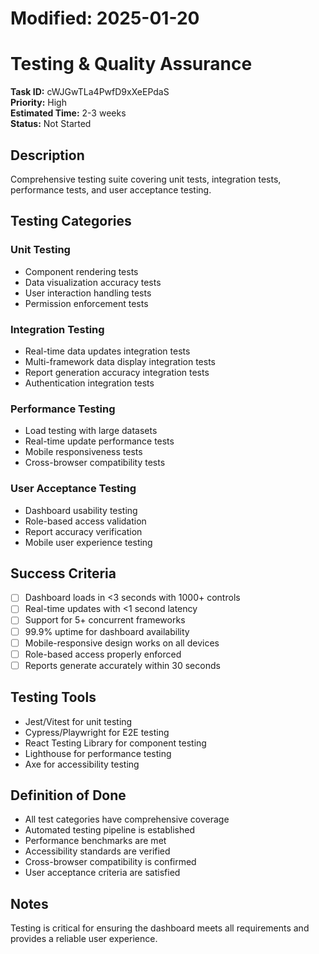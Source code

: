 # Modified: 2025-01-20

# Testing & Quality Assurance

**Task ID:** cWJGwTLa4PwfD9xXeEPdaS  
**Priority:** High  
**Estimated Time:** 2-3 weeks  
**Status:** Not Started  

## Description
Comprehensive testing suite covering unit tests, integration tests, performance tests, and user acceptance testing.

## Testing Categories

### Unit Testing
- Component rendering tests
- Data visualization accuracy tests
- User interaction handling tests
- Permission enforcement tests

### Integration Testing
- Real-time data updates integration tests
- Multi-framework data display integration tests
- Report generation accuracy integration tests
- Authentication integration tests

### Performance Testing
- Load testing with large datasets
- Real-time update performance tests
- Mobile responsiveness tests
- Cross-browser compatibility tests

### User Acceptance Testing
- Dashboard usability testing
- Role-based access validation
- Report accuracy verification
- Mobile user experience testing

## Success Criteria
- [ ] Dashboard loads in <3 seconds with 1000+ controls
- [ ] Real-time updates with <1 second latency
- [ ] Support for 5+ concurrent frameworks
- [ ] 99.9% uptime for dashboard availability
- [ ] Mobile-responsive design works on all devices
- [ ] Role-based access properly enforced
- [ ] Reports generate accurately within 30 seconds

## Testing Tools
- Jest/Vitest for unit testing
- Cypress/Playwright for E2E testing
- React Testing Library for component testing
- Lighthouse for performance testing
- Axe for accessibility testing

## Definition of Done
- All test categories have comprehensive coverage
- Automated testing pipeline is established
- Performance benchmarks are met
- Accessibility standards are verified
- Cross-browser compatibility is confirmed
- User acceptance criteria are satisfied

## Notes
Testing is critical for ensuring the dashboard meets all requirements and provides a reliable user experience.
